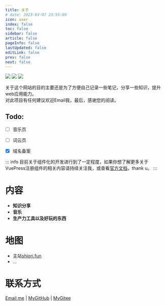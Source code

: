 ```yaml
---
title: 关于
# date: 2023-03-07 23:55:09
icon: user
index: false
toc: false
sidebar: false
article: false
pageInfo: false
lastUpdated: false
editLink: false
prev: false
next: false
---
```

[![](https://img.shields.io/static/v1?label=POWER&message=VuePress&color=brightgreen&style=flat-square)](https://vuepress.vuejs.org/zh/) [![](https://img.shields.io/static/v1?label=Theme&message=hope&color=blue&style=flat-square)](https://theme-hope.vuejs.press/zh/) [![](https://img.shields.io/static/v1?label=CDN&message=jsdelivr&color=orange&style=flat-square)](https://www.jsdelivr.com/) 

关于这个网站的目的主要还是为了方便自己记录一些笔记，分享一些知识，提升web应用能力。  
对此项目有任何建议欢迎Email我，最后，感谢您的阅读。


## Todo:
- [ ] 音乐页
- [ ] 词云页
- [x] 域名备案


::: info
目前关于组件化的开发进行到了一定程度，如果你想了解更多关于VuePress注册组件的相关内容请持续关注我，或查看[官方文档](https://v2.vuepress.vuejs.org/zh/reference/plugin/register-components.html)，thank u。
:::
# 内容
- **知识分享**
- **音乐**
- **生产力工具以及好玩的东西**

# 地图
- 主站[shiori.fun](https://shiori.fun)
- ...

# 联系方式
<div>
<i class="iconfont feiyu-email-fill"></i>
<a target="_blank" rel="noopener" href="mailto:shiori2024@163.com">Email me</a>
<span>|</span>
<i class="iconfont feiyu-github"></i>
<a target="_blank" rel="noopener" href="https://github.com/shiori2024">MyGitHub</a>
<span>|</span>
<i class="iconfont feiyu-gitee-fill-round"></i>
<a target="_blank" rel="noopener" href="https://gitee.com/shiori2024/">MyGitee</a>
</div>